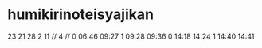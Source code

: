 # humikirinoteisyajikan
<div>
23 21 28 2 11 //
4 //
0 06:46 09:27
1 09:28 09:36
0 14:18 14:24
1 14:40 14:41
</div>
